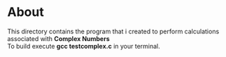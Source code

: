 # About

This directory contains the program that i created to perform calculations associated with **Complex Numbers**
<br/>
To build execute **gcc testcomplex.c** in your terminal. 
